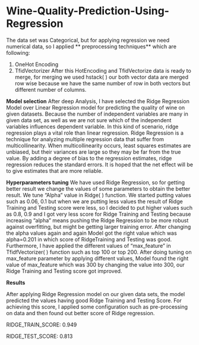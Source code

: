 # Wine-Quality-Prediction-Using-Regression

The data set was Categorical, but for applying regression we need numerical data, so I applied ** preprocessing techniques** which are following:
1) OneHot Encoding
2) TfidVectorizer
After this HotEncoding and TfidVectorize data is ready to merge, for merging we used hstack( ) our both vector data are merged row wise because we have the same number of row in both vectors but different number of columns.

**Model selection**
After deep Analysis, I have selected the Ridge Regression Model over Linear Regression model for predicting the quality of wine on given datasets. Because the number of independent variables are many in given data set, as well as we are not sure which of the independent variables influences dependent 
variable. In this kind of scenario, ridge regression plays a vital role than linear regression. Ridge Regression is a technique for analyzing multiple regression data that suffer from multicollinearity. When multicollinearity occurs, least squares estimates are unbiased, but their variances are large so they may be far from the true value. By adding a degree of bias to the regression estimates, ridge regression reduces the standard errors. It is hoped that the net effect will be to give estimates that are more reliable.

**Hyperparameters tuning**
We have used Ridge Regression, so for getting better result we change the values of some parameters to obtain the better result. 
We tune “Alpha” value in Ridge( ) function. We started putting values such as 0.06, 0.1 but when we are putting less values the result of Ridge Training and Testing score were less, so I decided to put higher values such as 0.8, 0.9 and I got very less score for Ridge Training and Testing because increasing “alpha” means pushing the Ridge Regression to be more robust against overfitting, but might be getting larger training error. After changing the alpha values again and again Model got the right value which was alpha=0.201 in which score of RidgeTraining and Testing was good. Furthermore, I have applied the different values of “max_feature” in TfidfVectorizer( ) function such as top 100 or top 200. After doing tuning on max_feature parameter by applying different values, Model found the right value of max_feature which was 300 by changing the value into 300, our Ridge Training and Testing score got improved.

**Results**

After applying Ridge Regression model on our given data sets, the model predicted the values having good Ridge Training and Testing Score. For achieving this score, I applied some configuration such as pre-processing on data and then found out better score of Ridge regression.

RIDGE_TRAIN_SCORE:
0.949

RIDGE_TEST_SCORE:
0.813
